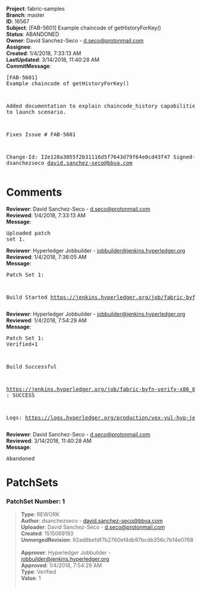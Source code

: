 <strong>Project</strong>: fabric-samples<br><strong>Branch</strong>: master<br><strong>ID</strong>: 16567<br><strong>Subject</strong>: [FAB-5601] Example chaincode of getHistoryForKey()<br><strong>Status</strong>: ABANDONED<br><strong>Owner</strong>: David Sanchez-Seco - d.seco@protonmail.com<br><strong>Assignee</strong>:<br><strong>Created</strong>: 1/4/2018, 7:33:13 AM<br><strong>LastUpdated</strong>: 3/14/2018, 11:40:28 AM<br><strong>CommitMessage</strong>:<br><pre>[FAB-5601] Example chaincode of getHistoryForKey()

Added documentation to explain chaincode_history capabilities
and how to launch scenario.

Fixes Issue # FAB-5601

Change-Id: I2e128a3055f2b31116d5f7643d79f64e0cd43f47
Signed-off-by: dsanchezseco <david.sanchez-seco@bbva.com>
</pre><h1>Comments</h1><strong>Reviewer</strong>: David Sanchez-Seco - d.seco@protonmail.com<br><strong>Reviewed</strong>: 1/4/2018, 7:33:13 AM<br><strong>Message</strong>: <pre>Uploaded patch set 1.</pre><strong>Reviewer</strong>: Hyperledger Jobbuilder - jobbuilder@jenkins.hyperledger.org<br><strong>Reviewed</strong>: 1/4/2018, 7:36:05 AM<br><strong>Message</strong>: <pre>Patch Set 1:

Build Started https://jenkins.hyperledger.org/job/fabric-byfn-verify-x86_64/177/</pre><strong>Reviewer</strong>: Hyperledger Jobbuilder - jobbuilder@jenkins.hyperledger.org<br><strong>Reviewed</strong>: 1/4/2018, 7:54:29 AM<br><strong>Message</strong>: <pre>Patch Set 1: Verified+1

Build Successful 

https://jenkins.hyperledger.org/job/fabric-byfn-verify-x86_64/177/ : SUCCESS

Logs: https://logs.hyperledger.org/production/vex-yul-hyp-jenkins-3/fabric-byfn-verify-x86_64/177</pre><strong>Reviewer</strong>: David Sanchez-Seco - d.seco@protonmail.com<br><strong>Reviewed</strong>: 3/14/2018, 11:40:28 AM<br><strong>Message</strong>: <pre>Abandoned</pre><h1>PatchSets</h1><h3>PatchSet Number: 1</h3><blockquote><strong>Type</strong>: REWORK<br><strong>Author</strong>: dsanchezseco - david.sanchez-seco@bbva.com<br><strong>Uploader</strong>: David Sanchez-Seco - d.seco@protonmail.com<br><strong>Created</strong>: 1515069193<br><strong>UnmergedRevision</strong>: 92ad8befdf7b2760ef4db97bcdb356c7b14e0768<br><br><strong>Approver</strong>: Hyperledger Jobbuilder - jobbuilder@jenkins.hyperledger.org<br><strong>Approved</strong>: 1/4/2018, 7:54:29 AM<br><strong>Type</strong>: Verified<br><strong>Value</strong>: 1<br><br></blockquote>